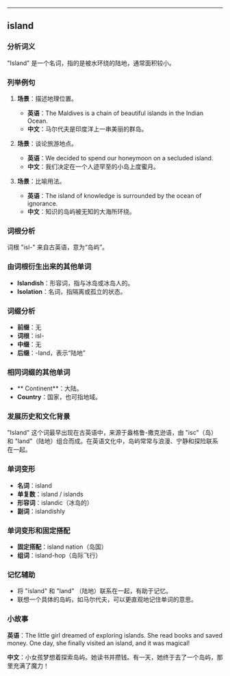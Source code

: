 
---------------
## island
### 分析词义

"Island" 是一个名词，指的是被水环绕的陆地，通常面积较小。

### 列举例句

1. **场景**：描述地理位置。
   - **英语**：The Maldives is a chain of beautiful islands in the Indian Ocean.
   - **中文**：马尔代夫是印度洋上一串美丽的群岛。

2. **场景**：谈论旅游地点。
   - **英语**：We decided to spend our honeymoon on a secluded island.
   - **中文**：我们决定在一个人迹罕至的小岛上度蜜月。

3. **场景**：比喻用法。
   - **英语**：The island of knowledge is surrounded by the ocean of ignorance.
   - **中文**：知识的岛屿被无知的大海所环绕。

### 词根分析

词根 "isl-" 来自古英语，意为“岛屿”。

### 由词根衍生出来的其他单词

- **Islandish**：形容词，指与冰岛或冰岛人的。
- **Isolation**：名词，指隔离或孤立的状态。

### 词缀分析

- **前缀**：无
- **词根**：isl-
- **中缀**：无
- **后缀**：-land，表示“陆地”

### 相同词缀的其他单词

- ** Continent**：大陆。
- **Country**：国家，也可指地域。

### 发展历史和文化背景

"Island" 这个词最早出现在古英语中，来源于盎格鲁-撒克逊语，由 "isc"（岛）和 "land"（陆地）组合而成。在英语文化中，岛屿常常与浪漫、宁静和探险联系在一起。

### 单词变形

- **名词**：island
- **单复数**：island / islands
- **形容词**：islandic（冰岛的）
- **副词**：islandishly

### 单词变形和固定搭配

- **固定搭配**：island nation（岛国）
- **组词**：island-hop（岛际飞行）

### 记忆辅助

- 将 "island" 和 "land" （陆地）联系在一起，有助于记忆。
- 联想一个具体的岛屿，如马尔代夫，可以更直观地记住单词的意思。

### 小故事

**英语**：The little girl dreamed of exploring islands. She read books and saved money. One day, she finally visited an island, and it was magical!

**中文**：小女孩梦想着探索岛屿。她读书并攒钱。有一天，她终于去了一个岛屿，那里充满了魔力！

